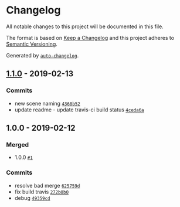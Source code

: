 # Changelog

All notable changes to this project will be documented in this file.

The format is based on [Keep a Changelog](http://keepachangelog.com/en/1.0.0/)
and this project adheres to [Semantic Versioning](http://semver.org/spec/v2.0.0.html).

Generated by [`auto-changelog`](https://github.com/CookPete/auto-changelog).

## [1.1.0](https://github.com/umens/gones-streamer/compare/1.0.0...1.1.0) - 2019-02-13

### Commits

- new scene naming [`4368b52`](https://github.com/umens/gones-streamer/commit/4368b527b2eb08c7432ae955555c3856c1692f17)
- update readme - update travis-ci build status [`4ceda6a`](https://github.com/umens/gones-streamer/commit/4ceda6a2e0342207da1c4e47b53340ef50633e99)

## 1.0.0 - 2019-02-12

### Merged

- 1.0.0 [`#1`](https://github.com/umens/gones-streamer/pull/1)

### Commits

- resolve bad merge [`625759d`](https://github.com/umens/gones-streamer/commit/625759dd5a5fe5fd2e59130520069f8c0b41b855)
- fix build travis [`272b0b0`](https://github.com/umens/gones-streamer/commit/272b0b0487410bf4a5ed2139e218578fcabc301d)
- debug [`49359cd`](https://github.com/umens/gones-streamer/commit/49359cd7fbb68df772cf7d134399179f4eae62a5)

